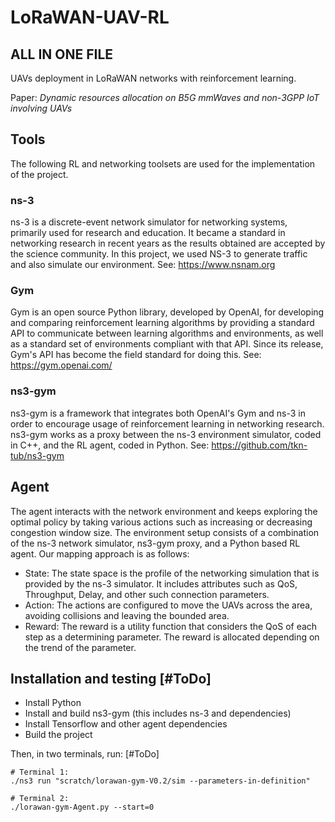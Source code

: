 # LoRaWAN-UAV-RL
## ALL IN ONE FILE
UAVs deployment in LoRaWAN networks with reinforcement learning.

Paper: *Dynamic resources allocation on B5G mmWaves and non-3GPP IoT involving UAVs*

## Tools

The following RL and networking toolsets are used for the implementation of the project.

### ns-3

ns-3 is a discrete-event network simulator for networking systems, primarily used for research and education. It became
a standard in networking research in recent years as the results obtained are accepted by the science community. In this
project, we used NS-3 to generate traffic and also simulate our environment.
See: https://www.nsnam.org

### Gym

Gym is an open source Python library, developed by OpenAI, for developing and comparing reinforcement learning
algorithms by providing a standard API to communicate between learning algorithms and environments, as well as a
standard set of environments compliant with that API. Since its release, Gym's API has become the field standard for
doing this.
See: https://gym.openai.com/

### ns3-gym

ns3-gym is a framework that integrates both OpenAI's Gym and ns-3 in order to encourage usage of reinforcement learning
in networking research. ns3-gym works as a proxy between the ns-3 environment simulator, coded in C++, and the RL agent,
coded in Python.
See: https://github.com/tkn-tub/ns3-gym

## Agent

The agent interacts with the network environment and keeps exploring the optimal policy by taking various actions such
as increasing or decreasing congestion window size. The environment setup consists of a combination of the ns-3 network
simulator, ns3-gym proxy, and a Python based RL agent. Our mapping approach is as follows:

* State: The state space is the profile of the networking simulation that is provided by the ns-3 simulator. It includes
  attributes such as QoS, Throughput, Delay, and
  other such connection parameters.
* Action: The actions are configured to move the UAVs across the area, avoiding collisions and leaving the bounded area.
* Reward: The reward is a utility function that considers the QoS of each step as a determining parameter. The reward is
  allocated depending on the trend of the parameter.

## Installation and testing [#ToDo]

* Install Python
* Install and build ns3-gym (this includes ns-3 and dependencies)
* Install Tensorflow and other agent dependencies
* Build the project

Then, in two terminals, run: [#ToDo]

```
# Terminal 1:
./ns3 run "scratch/lorawan-gym-V0.2/sim --parameters-in-definition"

# Terminal 2:
./lorawan-gym-Agent.py --start=0
```
